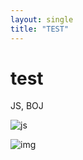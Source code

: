 ```yaml
---
layout: single
title: "TEST"
---
```


# test

JS, BOJ

![js](https://blog.kakaocdn.net/dn/csZiIk/btq1e7xYFyI/2r4kTj52qVrtu6VyIwnKDk/img.png)

![img](../images/2022-02-03-test/boj-og-1200.png)
